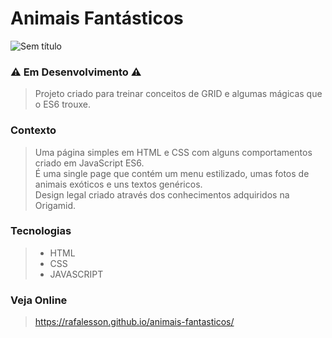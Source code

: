 # Animais Fantásticos

![Sem título](https://user-images.githubusercontent.com/96597279/175747229-96984853-7d35-413c-95bc-d3920e25e0d3.png)


### ⚠️ Em Desenvolvimento ⚠️
> Projeto criado para treinar conceitos de GRID e algumas mágicas que o ES6 trouxe.

### Contexto
> Uma página simples em HTML e CSS com alguns comportamentos criado em JavaScript ES6. <br>
> É uma single page que contém um menu estilizado, umas fotos de animais exóticos e uns textos genéricos. <br>
> Design legal criado através dos conhecimentos adquiridos na Origamid.

### Tecnologias
>+ HTML
>+ CSS
>+ JAVASCRIPT

### Veja Online
> https://rafalesson.github.io/animais-fantasticos/
